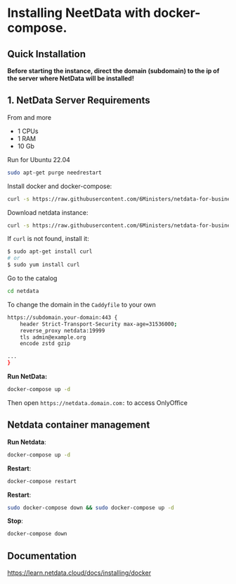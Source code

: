 # Installing NeetData with docker-compose.

## Quick Installation

**Before starting the instance, direct the domain (subdomain) to the ip of the server where NetData will be installed!**

## 1. NetData Server Requirements
From and more
- 1 CPUs
- 1 RAM 
- 10 Gb 

Run for Ubuntu 22.04

``` bash
sudo apt-get purge needrestart
```

Install docker and docker-compose:

``` bash
curl -s https://raw.githubusercontent.com/6Ministers/netdata-for-business-apps/master/setup.sh | sudo bash -s
```

Download netdata instance:


``` bash
curl -s https://raw.githubusercontent.com/6Ministers/netdata-for-business-apps/master/download.sh | sudo bash -s netdata
```

If `curl` is not found, install it:

``` bash
$ sudo apt-get install curl
# or
$ sudo yum install curl
```

Go to the catalog

``` bash
cd netdata
```

To change the domain in the `Caddyfile` to your own

``` bash
https://subdomain.your-domain:443 {
    header Strict-Transport-Security max-age=31536000;
    reverse_proxy netdata:19999
    tls admin@example.org
	encode zstd gzip

...	
}
```

**Run NetData:**

``` bash
docker-compose up -d
```

Then open `https://netdata.domain.com:` to access OnlyOffice


## Netdata container management

**Run Netdata**:

``` bash
docker-compose up -d
```

**Restart**:

``` bash
docker-compose restart
```

**Restart**:

``` bash
sudo docker-compose down && sudo docker-compose up -d
```

**Stop**:

``` bash
docker-compose down
```

## Documentation
https://learn.netdata.cloud/docs/installing/docker
